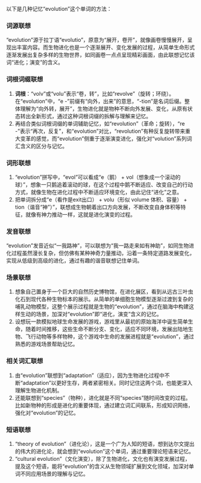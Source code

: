 以下是几种记忆“evolution”这个单词的方法：

### 词源联想
“evolution”源于拉丁语“evolutio”，原意为“展开，卷开”，就像画卷慢慢展开，呈现出丰富内容。而生物进化也是一个逐渐展开、变化发展的过程，从简单生命形式逐渐发展出复杂多样的生物世界，如同画卷一点点呈现精彩画面，由此联想记忆该词“进化；演变”的含义。

### 词根词缀联想
1. **词根**：“volv”或“volu”表示“卷，转”，比如“revolve”（旋转；环绕）。在“evolution”中，“e -”前缀有“向外，出来”的意思，“-tion”是名词后缀。整体理解为“向外转，展开”，生物进化就是物种不断向外发展、变化，从原有状态转出全新形式，通过这种词根词缀的拆解与理解来记忆。
2. 再结合类似词根词缀的单词辅助记忆，如“revolution”（革命；旋转），“re -”表示“再次，反复”，和“evolution”对比，“revolution”有种反复旋转带来重大变革的感觉，而“evolution”侧重于逐渐演变进化，强化对“volution”系列词汇含义的区分与记忆。

### 词形联想
1. “evolution”拼写中，“evol”可以看成“e（鹅） + vol（想象成一个滚动的球）”，想象一只鹅追着滚动的球，在这个过程中鹅不断适应、改变自己的行动方式，就像生物在进化过程中不断适应环境变化，由此记住“进化”之意。
2. 把单词拆分成“e（看作是exit出口） + volu（形似 volume 体积、容量） + tion（谐音“神”）”，联想成生物朝着出口方向发展，不断改变自身体积等特征，就像有神力推动一样，这就是进化演变的过程。

### 发音联想
“evolution”发音近似“一我路神”，可以联想为“我一路走来如有神助”，如同生物进化过程虽然漫长复杂，但仿佛有某种神奇力量推动，沿着一条特定道路发展变化，实现从低级到高级的进化，通过有趣的谐音联想记住单词。

### 场景联想
1. 想象自己置身于一个巨大的自然历史博物馆，在进化展区，看到从远古三叶虫化石到现代各种生物标本的展示。从简单的单细胞生物模型逐渐过渡到复杂的哺乳动物模型，这整个展示过程就是生物的“evolution”，通过在脑海中构建这样生动的场景，加深对“evolution”即“进化，演变”含义的记忆。
2. 设想玩一款模拟地球生命发展的游戏，游戏里从最初的原始海洋中诞生简单生命，随着时间推移，这些生命不断分支、变化，适应不同环境，发展出陆地生物、飞行动物等多样物种，这个游戏中生命的发展进程就是“evolution”，通过熟悉的游戏场景帮助记忆。

### 相关词汇联想
1. 由“evolution”联想到“adaptation”（适应），因为生物进化过程中不断“adaptation”以更好生存，两者紧密相关。同时记住这两个词，也能更深入理解生物进化机制。
2. 还能联想到“species”（物种），进化就是不同“species”随时间改变的过程。比如新物种的形成是进化的重要体现，通过建立词汇间联系，形成知识网络，强化对“evolution”的记忆。

### 短语联想
1. “theory of evolution”（进化论），这是一个广为人知的短语，想到达尔文提出的伟大的进化论，就会想到“evolution”这个单词，通过重要理论短语来记忆。
2. “cultural evolution”（文化演变），除了生物进化，文化也有演变发展过程，提及这个短语，能将“evolution”的含义从生物领域扩展到文化领域，加深对单词不同应用场景的理解与记忆。 